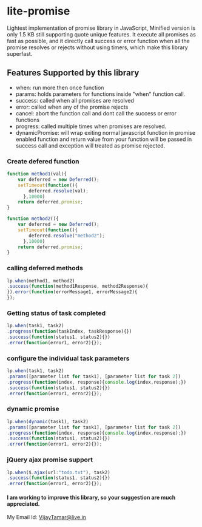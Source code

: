 # lite-promise
Lightest implementation of promise library in JavaScript, Minified version is only 1.5 KB still supporting quote unique features. It execute all promises as fast as possible, and it directly call success or error function when all the promise resolves or rejects without using timers, which make this library superfast.

## Features Supported by this library
* when: run more then once function
* params: holds parameters for functions inside "when" function call.
* success: called when all promises are resolved
* error: called when any of the promise rejects
* cancel: abort the function call and dont call the success or error functions
* progress: called multiple times when promises are resolved. 
* dynamicPromise: will wrap exiting normal javascript function in promise enabled function and return value from your function will be passed in success call and exception will treated as promise rejected.


### Create defered function
```javascript
function method1(val){
	var deferred = new Deferred();
	setTimeout(function(){
	    deferred.resolve(val);
	  },10000)
	return deferred.promise;
}

function method2(){
	var deferred = new Deferred();
	setTimeout(function(){
	    deferred.resolve("method2");
	  },10000)
	return deferred.promise;
}
```

### calling deferred methods
```javascript
lp.when(method1, method2)
.success(function(method1Response, method2Response){
}).error(function(errorMessage1, errorMessage2){
});
```

### Getting status of task completed
```javascript
lp.when(task1, task2)
.progress(function(taskIndex, taskResponse){})
.success(function(status1, status2){})
.error(function(error1, error2){});
```

### configure the individual task parameters
```javascript
lp.when(task1, task2)
.params([parameter list for task1], [parameter list for task 2])
.progress(function(index, response){console.log(index,response);})
.success(function(status1, status2){})
.error(function(error1, error2){});
```
### dynamic promise
```javascript
lp.when(dynamic(task1), task2)
.params([parameter list for task1], [parameter list for task 2])
.progress(function(index, response){console.log(index,response);})
.success(function(status1, status2){})
.error(function(error1, error2){});
```
### jQuery ajax promise support
```javascript
lp.when($.ajax(url:"todo.txt"), task2)
.success(function(status1, status2){})
.error(function(error1, error2){});
```

#### I am working to improve this library, so your suggestion are much appreciated.

My Email Id: VijayTamar@live.in
